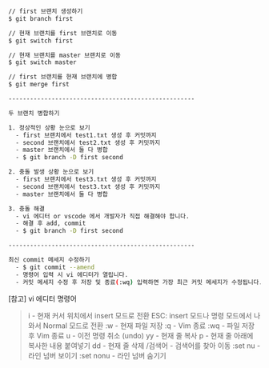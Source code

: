 ```bash

// first 브랜치 생성하기
$ git branch first

// 현재 브랜치를 first 브랜치로 이동
$ git switch first

// 현재 브랜치를 master 브랜치로 이동
$ git switch master

// first 브랜치를 현재 브랜치에 병합
$ git merge first

----------------------------------------------------

두 브랜치 병합하기

1. 정상적인 상황 눈으로 보기
  - first 브랜치에서 test1.txt 생성 후 커밋까지
  - second 브랜치에서 test2.txt 생성 후 커밋까지
  - master 브랜치에서 둘 다 병합
  - $ git branch -D first second

2. 충돌 발생 상황 눈으로 보기
  - first 브랜치에서 test3.txt 생성 후 커밋까지
  - second 브랜치에서 test3.txt 생성 후 커밋까지
  - master 브랜치에서 둘 다 병합

3. 충돌 해결
  - vi 에디터 or vscode 에서 개발자가 직접 해결해야 합니다.
  - 해결 후 add, commit
  - $ git branch -D first second

----------------------------------------------------

최신 commit 메세지 수정하기
  - $ git commit --amend
  - 명령어 입력 시 vi 에디터가 열립니다.
  - 커밋 메세지 수정 후 저장 및 종료(:wq) 입력하면 가장 최근 커밋 메세지가 수정됩니다.
```

[참고] vi 에디터 명령어

> i - 현재 커서 위치에서 insert 모드로 전환
> ESC: insert 모드나 명령 모드에서 나와서 Normal 모드로 전환
> :w - 현재 파일 저장
> :q - Vim 종료
> :wq - 파일 저장 후 Vim 종료
> u - 이전 명령 취소 (undo)
> yy - 현재 줄 복사
> p - 현재 줄 아래에 복사한 내용 붙여넣기
> dd - 현재 줄 삭제
> /검색어 - 검색어를 찾아 이동
> :set nu - 라인 넘버 보이기
> :set nonu - 라인 넘버 숨기기


